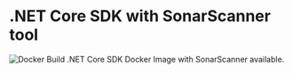 # .NET Core SDK with SonarScanner tool

![Docker Build](https://img.shields.io/docker/cloud/build/dillonad/dotnet-sonar.svg)
.NET Core SDK Docker Image with SonarScanner available.